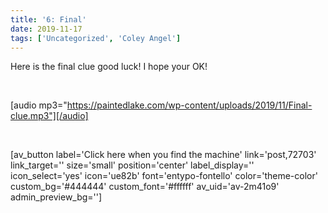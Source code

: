 ```yaml
---
title: '6: Final'
date: 2019-11-17
tags: ['Uncategorized', 'Coley Angel']
---
```


Here is the final clue good luck! I hope your OK!

 

[audio mp3="https://paintedlake.com/wp-content/uploads/2019/11/Final-clue.mp3"][/audio]

 

[av_button label='Click here when you find the machine' link='post,72703' link_target='' size='small' position='center' label_display='' icon_select='yes' icon='ue82b' font='entypo-fontello' color='theme-color' custom_bg='#444444' custom_font='#ffffff' av_uid='av-2m41o9' admin_preview_bg='']
